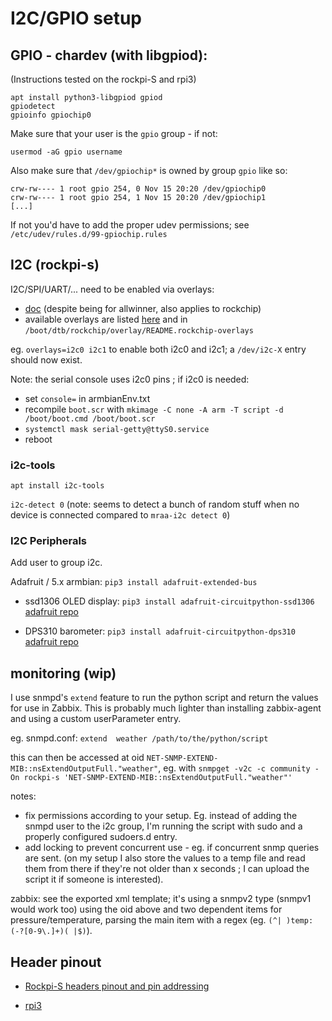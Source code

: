 # I2C/GPIO setup


## GPIO - chardev (with libgpiod):

(Instructions tested on the rockpi-S and rpi3)

```
apt install python3-libgpiod gpiod
gpiodetect
gpioinfo gpiochip0
```

Make sure that your user is the `gpio` group - if not:

```
usermod -aG gpio username
```

Also make sure that `/dev/gpiochip*` is owned by group `gpio` like so:

```
crw-rw---- 1 root gpio 254, 0 Nov 15 20:20 /dev/gpiochip0
crw-rw---- 1 root gpio 254, 1 Nov 15 20:20 /dev/gpiochip1
[...]
```

If not you'd have to add the proper udev permissions; see
`/etc/udev/rules.d/99-gpiochip.rules`


## I2C (rockpi-s)

I2C/SPI/UART/... need to be enabled via overlays:

- [doc](https://docs.armbian.com/User-Guide_Allwinner_overlays/) (despite being
  for allwinner, also applies to rockchip)
- available overlays are listed [here](https://wiki.radxa.com/Device-tree-overlays)
  and in `/boot/dtb/rockchip/overlay/README.rockchip-overlays`

eg. `overlays=i2c0 i2c1` to enable both i2c0 and i2c1; a `/dev/i2c-X` entry
should now exist.

Note: the serial console uses i2c0 pins ; if i2c0 is needed:
- set `console=` in armbianEnv.txt
- recompile `boot.scr` with `mkimage -C none -A arm -T script -d /boot/boot.cmd /boot/boot.scr`
- `systemctl mask serial-getty@ttyS0.service`
- reboot

### i2c-tools

`apt install i2c-tools`

`i2c-detect 0` (note: seems to detect a bunch of random stuff when no device is connected compared to `mraa-i2c detect 0`)


### I2C Peripherals

Add user to group i2c.

Adafruit / 5.x armbian: `pip3 install adafruit-extended-bus`

- ssd1306 OLED display: `pip3 install adafruit-circuitpython-ssd1306`
  [adafruit repo](https://github.com/adafruit/Adafruit_CircuitPython_SSD1306)

- DPS310 barometer: `pip3 install adafruit-circuitpython-dps310`
  [adafruit repo](https://github.com/adafruit/Adafruit_CircuitPython_DPS310)

## monitoring (wip)

I use snmpd's `extend` feature to run the python script and return the values
for use in Zabbix. This is probably much lighter than installing zabbix-agent
and using a custom userParameter entry.

eg. snmpd.conf: `extend  weather /path/to/the/python/script`

this can then be accessed at oid
`NET-SNMP-EXTEND-MIB::nsExtendOutputFull."weather"`, eg. with `snmpget -v2c -c
community -On rockpi-s 'NET-SNMP-EXTEND-MIB::nsExtendOutputFull."weather"'`

notes:

- fix permissions according to your setup. Eg. instead of adding the snmpd user
  to the i2c group, I'm running the script with sudo and a properly configured
  sudoers.d entry.
- add locking to prevent concurrent use - eg. if concurrent snmp queries are
  sent. (on my setup I also store the values to a temp file and read them from
  there if they're not older than x seconds ; I can upload the script it if
  someone is interested).

zabbix: see the exported xml template; it's using a snmpv2 type (snmpv1 would
work too) using the oid above and two dependent items for pressure/temperature,
parsing the main item with a regex (eg.  `(^| )temp:(-?[0-9\.]+)( |$)`).

## Header pinout

- [Rockpi-S headers pinout and pin 
addressing](https://wiki.radxa.com/RockpiS/hardware/gpio)

- [rpi3](https://pinout.xyz/)
